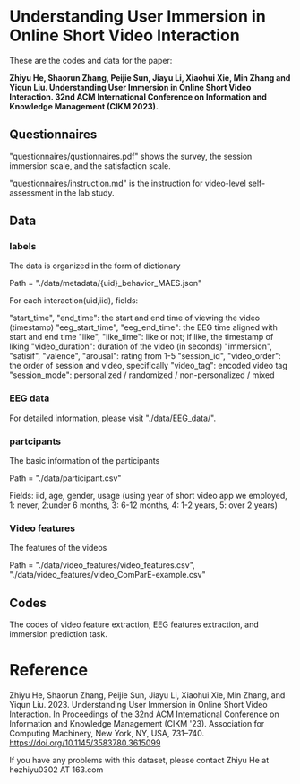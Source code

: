 # Understanding User Immersion in Online Short Video Interaction

These are the codes and data for the paper:

**Zhiyu He, Shaorun Zhang, Peijie Sun, Jiayu Li, Xiaohui Xie, Min Zhang and Yiqun Liu. Understanding User Immersion in Online Short Video Interaction. 32nd ACM International Conference on Information and Knowledge Management (CIKM 2023).**

## Questionnaires

"questionnaires/qustionnaires.pdf" shows the survey, the session immersion scale, and the satisfaction scale.

"questionnaires/instruction.md" is the instruction for video-level self-assessment in the lab study. 

## Data

### labels

The data is organized in the form of dictionary

Path = "./data/metadata/{uid}_behavior_MAES.json"

For each interaction(uid,iid), fields:

"start_time", "end_time": the start and end time of viewing the video (timestamp)
"eeg_start_time", "eeg_end_time": the EEG time aligned with start and end time
"like", "like_time": like or not; if like, the timestamp of liking
"video_duration": duration of the video (in seconds)
"immersion", "satisif", "valence", "arousal": rating from 1-5
"session_id", "video_order": the order of session and video, specifically
"video_tag": encoded video tag
"session_mode": personalized / randomized / non-personalized / mixed

### EEG data

For detailed information, please visit "./data/EEG_data/". 

### partcipants

The basic information of the participants

Path = "./data/participant.csv"

Fields: iid, age, gender, usage (using year of short video app we employed, 1: never, 2:under 6 months, 3: 6-12 months, 4: 1-2 years, 5: over 2 years)

### Video features

The features of the videos

Path = "./data/video_features/video_features.csv", "./data/video_features/video_ComParE-example.csv"


## Codes

The codes of video feature extraction, EEG features extraction, and immersion prediction task.

# Reference
Zhiyu He, Shaorun Zhang, Peijie Sun, Jiayu Li, Xiaohui Xie, Min Zhang, and Yiqun Liu. 2023. Understanding User Immersion in Online Short Video Interaction. In Proceedings of the 32nd ACM International Conference on Information and Knowledge Management (CIKM '23). Association for Computing Machinery, New York, NY, USA, 731–740. https://doi.org/10.1145/3583780.3615099

If you have any problems with this dataset, please contact Zhiyu He at hezhiyu0302 AT 163.com 


